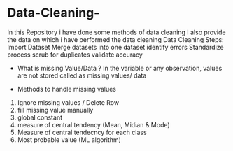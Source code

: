 # Data-Cleaning-
In this Repository i have done some methods of data cleaning 
I also provide the data on which i have performed the data cleaning 
Data Cleaning Steps:
    Import Dataset
    Merge datasets into one dataset
    identify errors
    Standardize process
    scrub for duplicates
    validate accuracy 
    
* What is missing Value/Data ? 
In the variable or any observation, values are not stored called as 
missing values/ data

* Methods to handle missing values 
1. Ignore missing values / Delete Row
2. fill missing value manually
3. global constant
4. measure of central tendency (Mean, Midian & Mode)
5. Measure of central tendecncy for each class
5. Most probable value (ML algorithm)
